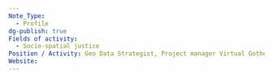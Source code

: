 ```yaml
---
Note_Type:
  - Profile
dg-publish: true
Fields of activity:
  - Socio-spatial justice
Position / Activity: Geo Data Strategist, Project manager Virtual Gothenburg
Website:
---
```


